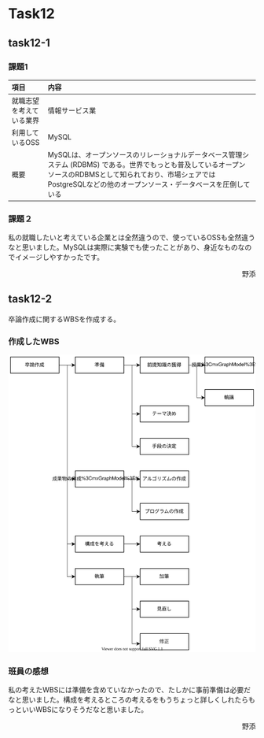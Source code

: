 # Task12

## task12-1

### 課題1

|項目|内容|
|:-|:-|
|就職志望を考えている業界|情報サービス業|
|利用しているOSS|MySQL|
|概要|MySQLは、オープンソースのリレーショナルデータベース管理システム (RDBMS) である。世界でもっとも普及しているオープンソースのRDBMSとして知られており、市場シェアではPostgreSQLなどの他のオープンソース・データベースを圧倒している|

### 課題２

私の就職したいと考えている企業とは全然違うので、使っているOSSも全然違うなと思いました。MySQLは実際に実験でも使ったことがあり、身近なものなのでイメージしやすかったです。
<br><div style="text-align: right;">野添</div>

## task12-2

卒論作成に関するWBSを作成する。

### 作成したWBS

![wbs](task12-2.svg)

### 班員の感想

私の考えたWBSには準備を含めていなかったので、たしかに事前準備は必要だなと思いました。構成を考えるところの考えるをもうちょっと詳しくしれたらもっといいWBSになりそうだなと思いました。
<br><div style="text-align: right;">野添</div>
